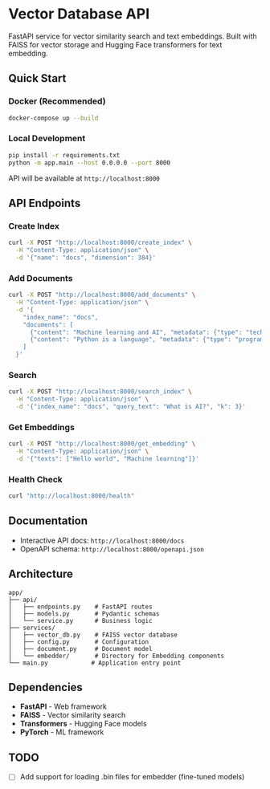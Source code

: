# Vector Database API

FastAPI service for vector similarity search and text embeddings. Built with FAISS for vector storage and Hugging Face transformers for text embedding.

## Quick Start

### Docker (Recommended)
```bash
docker-compose up --build
```

### Local Development
```bash
pip install -r requirements.txt
python -m app.main --host 0.0.0.0 --port 8000
```

API will be available at `http://localhost:8000`

## API Endpoints

### Create Index
```bash
curl -X POST "http://localhost:8000/create_index" \
  -H "Content-Type: application/json" \
  -d '{"name": "docs", "dimension": 384}'
```

### Add Documents
```bash
curl -X POST "http://localhost:8000/add_documents" \
  -H "Content-Type: application/json" \
  -d '{
    "index_name": "docs",
    "documents": [
      {"content": "Machine learning and AI", "metadata": {"type": "tech"}},
      {"content": "Python is a language", "metadata": {"type": "programming"}}
    ]
  }'
```

### Search
```bash
curl -X POST "http://localhost:8000/search_index" \
  -H "Content-Type: application/json" \
  -d '{"index_name": "docs", "query_text": "What is AI?", "k": 3}'
```

### Get Embeddings
```bash
curl -X POST "http://localhost:8000/get_embedding" \
  -H "Content-Type: application/json" \
  -d '{"texts": ["Hello world", "Machine learning"]}'
```

### Health Check
```bash
curl "http://localhost:8000/health"
```

## Documentation

- Interactive API docs: `http://localhost:8000/docs`
- OpenAPI schema: `http://localhost:8000/openapi.json`

## Architecture

```
app/
├── api/
│   ├── endpoints.py    # FastAPI routes
│   ├── models.py       # Pydantic schemas
│   └── service.py      # Business logic
├── services/
│   ├── vector_db.py    # FAISS vector database
│   ├── config.py       # Configuration
│   ├── document.py     # Document model
│   └── embedder/       # Directory for Embedding components
└── main.py            # Application entry point
```

## Dependencies

- **FastAPI** - Web framework
- **FAISS** - Vector similarity search
- **Transformers** - Hugging Face models
- **PyTorch** - ML framework


## TODO

- [ ] Add support for loading .bin files for embedder (fine-tuned models)

